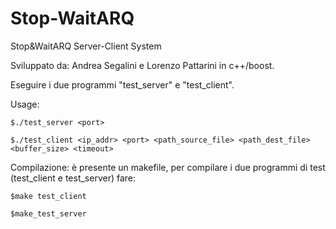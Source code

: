Stop-WaitARQ
============

Stop&amp;WaitARQ Server-Client System

Sviluppato da: Andrea Segalini e Lorenzo Pattarini in c++/boost.

Eseguire i due programmi "test_server" e "test_client".

Usage:
	
	$./test_server <port>

	$./test_client <ip_addr> <port> <path_source_file> <path_dest_file> <buffer_size> <timeout>

Compilazione: è presente un makefile, per compilare i due programmi di test (test_client e test_server) fare:
	
	$make test_client
	
	$make_test_server


